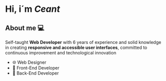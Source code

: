 # Hi, i´m *Ceant*
## About me 💻
Self-taught **Web Developer** with 6 years of experience and solid knowledge in creating **responsive and accessible user interfaces**, committed to continuous improvement and technological innovation

- 🌐 Web Designer
- 🎨 Front-End Developer
- 💾 Back-End Developer
<!--
**Th3-Ce4nt-277/Th3-Ce4nt-277** is a ✨ _special_ ✨ repository because its `README.md` (this file) appears on your GitHub profile.

Here are some ideas to get you started:

- 🔭 I’m currently working on ...
- 🌱 I’m currently learning ...
- 👯 I’m looking to collaborate on ...
- 🤔 I’m looking for help with ...
- 💬 Ask me about ...
- 📫 How to reach me: ...
- 😄 Pronouns: ...
- ⚡ Fun fact: ...
-->
